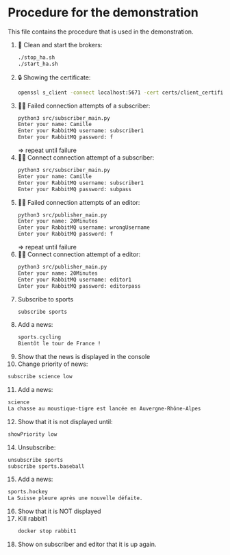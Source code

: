 # Procedure for the demonstration

This file contains the procedure that is used in the demonstration.

1. 🧹 Clean and start the brokers:
   ```sh
   ./stop_ha.sh
   ./start_ha.sh
   ```
2. 🔒 Showing the certificate:
   ```sh
   openssl s_client -connect localhost:5671 -cert certs/client_certificate.pem -key certs/client_key.pem -CAfile certs/ca_certificate.pem
   ```
3. 🔐❌ Failed connection attempts of a subscriber:
   ```sh
   python3 src/subscriber_main.py
   Enter your name: Camille
   Enter your RabbitMQ username: subscriber1
   Enter your RabbitMQ password: f
   ```
   => repeat until failure
4. 🔐✅ Connect connection attempt of a subscriber:
   ```sh
   python3 src/subscriber_main.py
   Enter your name: Camille
   Enter your RabbitMQ username: subscriber1
   Enter your RabbitMQ password: subpass
   ```
5. 🔐❌ Failed connection attempts of an editor:
   ```sh
   python3 src/publisher_main.py
   Enter your name: 20Minutes
   Enter your RabbitMQ username: wrongUsername
   Enter your RabbitMQ password: f
   ```
   => repeat until failure
6. 🔐✅ Connect connection attempt of a editor:
   ```sh
   python3 src/publisher_main.py
   Enter your name: 20Minutes
   Enter your RabbitMQ username: editor1
   Enter your RabbitMQ password: editorpass
   ```
7. Subscribe to sports
   ```sh
   subscribe sports
   ```
8. Add a news:
   ```sh
   sports.cycling
   Bientôt le tour de France !
   ```
9.  Show that the news is displayed in the console
10. Change priority of news:
   ```sh
   subscribe science low
   ```
11. Add a news:
   ```sh
   science
   La chasse au moustique-tigre est lancée en Auvergne-Rhône-Alpes
   ```
12. Show that it is not displayed until:
   ```sh
   showPriority low
   ```
14. Unsubscribe:
   ```sh
   unsubscribe sports
   subscribe sports.baseball
   ```
15. Add a news:
   ```sh
   sports.hockey
   La Suisse pleure après une nouvelle défaite.
   ```
16. Show that it is NOT displayed
17. Kill rabbit1
    ```sh
    docker stop rabbit1
    ```
18. Show on subscriber and editor that it is up again.
   